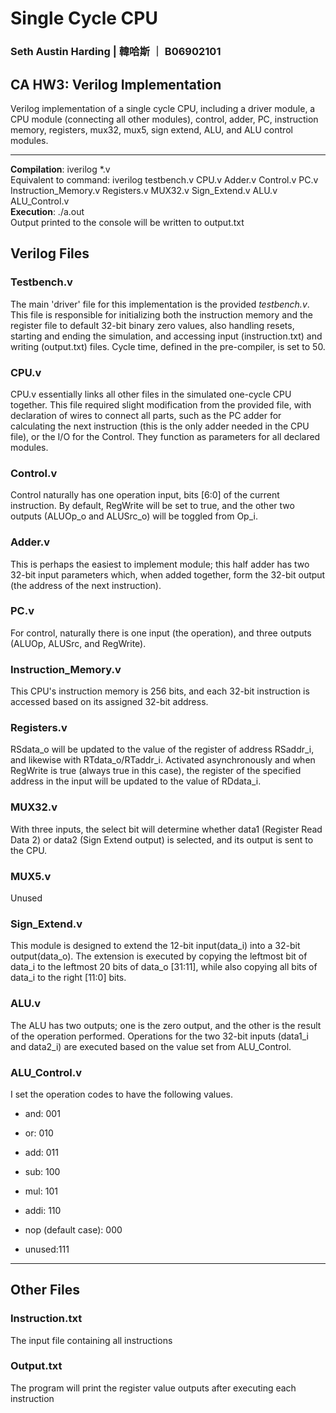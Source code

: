 # Single Cycle CPU
### Seth Austin Harding	|	韓哈斯	｜	B06902101

## CA HW3: Verilog Implementation
Verilog implementation of a single cycle CPU, including a driver module, a CPU module (connecting all other modules), control, adder, PC, instruction memory, registers, mux32, mux5, sign extend, ALU, and ALU control modules.

-----

**Compilation**: iverilog *.v <br>
Equivalent to command: iverilog testbench.v CPU.v Adder.v Control.v PC.v Instruction_Memory.v Registers.v MUX32.v Sign_Extend.v ALU.v ALU_Control.v<br>
**Execution**: ./a.out <br>
Output printed to the console will be written to output.txt

## Verilog Files

### Testbench.v
The main 'driver' file for this implementation is the provided *testbench.v*. This file is responsible for initializing both the instruction memory and the register file to default 32-bit binary zero values, also handling resets, starting and ending the simulation, and accessing input (instruction.txt) and writing (output.txt) files. Cycle time, defined in the pre-compiler, is set to 50.

### CPU.v
CPU.v essentially links all other files in the simulated one-cycle CPU together. This file required slight modification from the provided file, with declaration of wires to connect all parts, such as the PC adder for calculating the next instruction (this is the only adder needed in the CPU file), or the I/O for the Control. They function as parameters for all declared modules.

### Control.v
Control naturally has one operation input, bits [6:0] of the current instruction. By default, RegWrite will be set to true, and the other two outputs (ALUOp_o and ALUSrc_o) will be toggled from Op_i. 

### Adder.v
This is perhaps the easiest to implement module; this half adder has two 32-bit input parameters which, when added together, form the 32-bit output (the address of the next instruction).

### PC.v
For control, naturally there is one input (the operation), and three outputs (ALUOp, ALUSrc, and RegWrite).

### Instruction_Memory.v
This CPU's instruction memory is 256 bits, and each 32-bit instruction is accessed based on its assigned 32-bit address.

### Registers.v
RSdata_o will be updated to the value of the register of address RSaddr_i, and likewise with RTdata_o/RTaddr_i. Activated asynchronously and when RegWrite is true (always true in this case), the register of the specified address in the input will be updated to the value of RDdata_i.

### MUX32.v
With three inputs, the select bit will determine whether data1 (Register Read Data 2) or data2 (Sign Extend output) is selected, and its output is sent to the CPU.

### MUX5.v
Unused

### Sign_Extend.v
This module is designed to extend the 12-bit input(data_i) into a 32-bit output(data_o). The extension is executed by copying the leftmost bit of data_i to the leftmost 20 bits of data_o [31:11], while also copying all bits of data_i to the right [11:0] bits.

### ALU.v
The ALU has two outputs; one is the zero output, and the other is the result of the operation performed. Operations for the two 32-bit inputs (data1_i and data2_i) are executed based on the value set from ALU_Control.

### ALU_Control.v
I set the operation codes to have the following values.
- and: 001
- or: 010
- add: 011
- sub: 100
- mul: 101
- addi: 110

- nop (default case): 000
- unused:111

----

## Other Files

### Instruction.txt
The input file containing all instructions

### Output.txt
The program will print the register value outputs after executing each instruction
